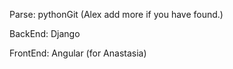 

Parse: pythonGit (Alex add more if you have found.)

BackEnd: Django

FrontEnd: Angular (for Anastasia)




